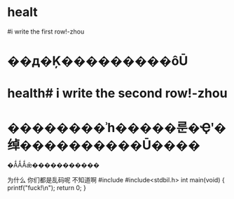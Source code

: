 # healt
#i write the first row!-zhou

# ��д�Ķ���������ôŪ
# health# i write the second row!-zhou
# ��������ʾһ�����룬�Ҿʹ�绰����������Ū����
�ǺǺǺǣ�����������


为什么 你们都是乱码呢
不知道啊
#include<iostream>
#include<stdbil.h>
int main(void)
  {
  printf("fuck!\n");
  return 0;
  }
